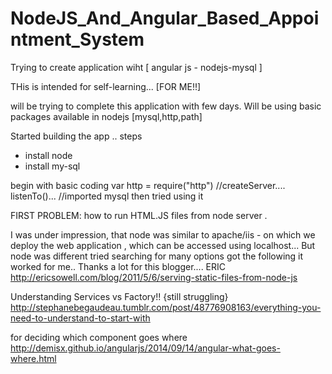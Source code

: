 # NodeJS_And_Angular_Based_Appointment_System
Trying to create application wiht [ angular js - nodejs-mysql ]


THis is intended for self-learning... [FOR ME!!]

will be trying to complete this application with few days.
Will be using basic packages available in nodejs
[mysql,http,path]

Started building the app ..
steps
 - install node 
 - install my-sql
 
 begin with basic coding 
 var http = require("http")
  //createServer.... listenTo()...
  //imported mysql then tried using it
  
FIRST PROBLEM: how to run HTML.JS files from node server .
  
  I was under impression, that node was similar to apache/iis  - on which we deploy the web application , which can be accessed 
  using localhost...
  But node was different tried searching for many options got the following it worked for me.. 
  Thanks a lot for this blogger.... ERIC
  http://ericsowell.com/blog/2011/5/6/serving-static-files-from-node-js

  


Understanding Services vs Factory!! {still struggling}
http://stephanebegaudeau.tumblr.com/post/48776908163/everything-you-need-to-understand-to-start-with



for deciding which component goes where 
http://demisx.github.io/angularjs/2014/09/14/angular-what-goes-where.html